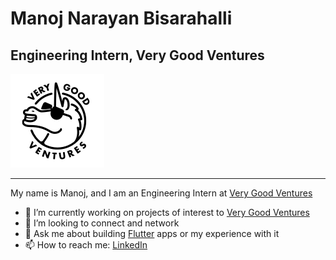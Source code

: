 
# Manoj Narayan Bisarahalli
## Engineering Intern, Very Good Ventures

[![Very Good Ventures](https://github.com/VGVentures/Very-Good-Brand/raw/main/logos/icon-unicorn/unicorn-vgv-black-inset-round.png)](https://verygood.ventures)

---

My name is Manoj, and I am an Engineering Intern at [Very Good Ventures](https://verygood.ventures)

- 🔭  I’m currently working on projects of interest to [Very Good Ventures](https://github.com/VGVentures)
- 👯  I’m looking to connect and network
- 💬  Ask me about building [Flutter](https://flutter.dev) apps or my experience with it
- 📫  How to reach me: [LinkedIn](https://www.linkedin.com/in/manoj-b-n/)

